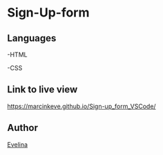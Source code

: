 # Sign-Up-form

## Languages

-HTML

-CSS

## Link to live view
https://marcinkeve.github.io/Sign-up_form_VSCode/

## Author
[Evelina](https://github.com/MarcinkEve)